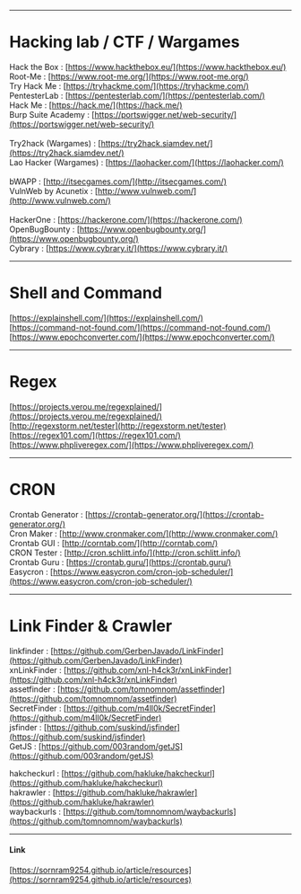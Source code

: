 ***
# Hacking lab / CTF / Wargames
Hack the Box : [https://www.hackthebox.eu/](https://www.hackthebox.eu/)<br/>
Root-Me : [https://www.root-me.org/](https://www.root-me.org/)<br/>
Try Hack Me : [https://tryhackme.com/](https://tryhackme.com/)<br/>
PentesterLab : [https://pentesterlab.com/](https://pentesterlab.com/)<br/>
Hack Me : [https://hack.me/](https://hack.me/)<br/>
Burp Suite Academy : [https://portswigger.net/web-security/](https://portswigger.net/web-security/)<br/>
<br/>
Try2hack (Wargames) : [https://try2hack.siamdev.net/](https://try2hack.siamdev.net/)<br/>
Lao Hacker (Wargames) : [https://laohacker.com/](https://laohacker.com/)<br/>
<br/>
bWAPP : [http://itsecgames.com/](http://itsecgames.com/)<br/>
VulnWeb by Acunetix : [http://www.vulnweb.com/](http://www.vulnweb.com/)<br/>
<br/>
HackerOne : [https://hackerone.com/](https://hackerone.com/)<br/>
OpenBugBounty : [https://www.openbugbounty.org/](https://www.openbugbounty.org/)<br/>
Cybrary : [https://www.cybrary.it/](https://www.cybrary.it/)
* * *
# Shell and Command
[https://explainshell.com/](https://explainshell.com/)<br/>
[https://command-not-found.com/](https://command-not-found.com/)<br/>
[https://www.epochconverter.com/](https://www.epochconverter.com/)
* * *
# Regex
[https://projects.verou.me/regexplained/](https://projects.verou.me/regexplained/)<br/>
[http://regexstorm.net/tester](http://regexstorm.net/tester)<br/>
[https://regex101.com/](https://regex101.com/)<br/>
[https://www.phpliveregex.com/](https://www.phpliveregex.com/)
* * *
# CRON
Crontab Generator : [https://crontab-generator.org/](https://crontab-generator.org/)<br/>
Cron Maker : [http://www.cronmaker.com/](http://www.cronmaker.com/)<br/>
Crontab GUI : [http://corntab.com/](http://corntab.com/)<br/>
CRON Tester : [http://cron.schlitt.info/](http://cron.schlitt.info/)<br/>
Crontab Guru : [https://crontab.guru/](https://crontab.guru/)<br/>
Easycron : [https://www.easycron.com/cron-job-scheduler/](https://www.easycron.com/cron-job-scheduler/)
* * *
# Link Finder & Crawler
linkfinder : [https://github.com/GerbenJavado/LinkFinder](https://github.com/GerbenJavado/LinkFinder)<br/>
xnLinkFinder : [https://github.com/xnl-h4ck3r/xnLinkFinder](https://github.com/xnl-h4ck3r/xnLinkFinder)<br/>
assetfinder : [https://github.com/tomnomnom/assetfinder](https://github.com/tomnomnom/assetfinder)<br/>
SecretFinder : [https://github.com/m4ll0k/SecretFinder](https://github.com/m4ll0k/SecretFinder)<br/>
jsfinder : [https://github.com/suskind/jsfinder](https://github.com/suskind/jsfinder)<br/>
GetJS : [https://github.com/003random/getJS](https://github.com/003random/getJS)

hakcheckurl : [https://github.com/hakluke/hakcheckurl](https://github.com/hakluke/hakcheckurl)<br/>
hakrawler : [https://github.com/hakluke/hakrawler](https://github.com/hakluke/hakrawler)<br/>
waybackurls : [https://github.com/tomnomnom/waybackurls](https://github.com/tomnomnom/waybackurls)
* * *

#### Link
[https://sornram9254.github.io/article/resources](https://sornram9254.github.io/article/resources)
